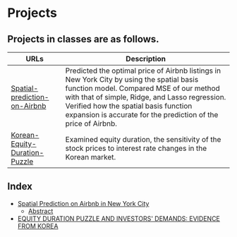 # Projects

## Projects in classes are as follows.

| URLs | Description |
|--------------------------------------------------------------------------------------------------------------|-------------------------------------------------------------------------------------------------------------------------------------------------------------------|
| [Spatial-prediction-on-Airbnb](https://github.com/hsongchoi/Projects/tree/master/Spatial-prediction-on-Airbnb) | Predicted the optimal price of Airbnb listings in New York City by using the spatial basis function model. Compared MSE of our method with that of simple, Ridge, and Lasso regression. Verified how the spatial basis function expansion is accurate for the prediction of the price of Airbnb.  |
| [Korean-Equity-Duration-Puzzle](https://github.com/hsongchoi/Publications/tree/master/Korean-Equity-Duration-Puzzle) | Examined equity duration, the sensitivity of the stock prices to interest rate changes in the Korean market. |



## Index

* [Spatial Prediction on Airbnb in New York City](#Spatial)
    * [Abstract](#abstract)
* [EQUITY DURATION PUZZLE AND INVESTORS' DEMANDS: EVIDENCE FROM KOREA](#equityduration)
